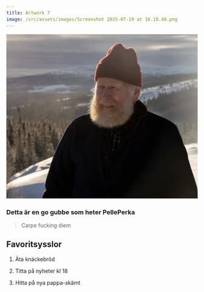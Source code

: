```yaml
---
title: Artwork 7
image: /src/assets/images/Screenshot 2025-07-19 at 16.18.40.png
---
```

![](/src/assets/images/Screenshot%202025-10-06%20at%2022.10.56.png)

### Detta är en go gubbe som heter PellePerka  
  

> Carpe fucking diem

## Favoritsysslor

1.  Äta knäckebröd
    
2.  Titta på nyheter kl 18
    
3.  Hitta på nya pappa-skämt